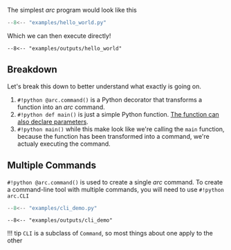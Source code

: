 The simplest *arc* program would look like this
```py title="hello_world.py"
--8<-- "examples/hello_world.py"
```
Which we can then execute directly!
```console
--8<-- "examples/outputs/hello_world"
```

## Breakdown
Let's break this down to better understand what exactly is going on.

1. `#!python @arc.command()` is a Python decorator that transforms a function into an *arc* command.
2. `#!python def main()` is just a simple Python function. [The function can also declare parameters](command-parameters.md).
3. `#!python main()` while this make look like we're calling the `main` function, because the function has been transformed into a command, we're actualy executing the command.

## Multiple Commands
`#!python @arc.command()` is used to create a single *arc* command. To create a command-line tool with multiple commands, you will need to use `#!python arc.CLI`
```py title="cli_demo.py"
--8<-- "examples/cli_demo.py"
```
```
--8<-- "examples/outputs/cli_demo"
```
!!! tip
    `CLI` is a subclass of `Command`, so most things about one
    apply to the other